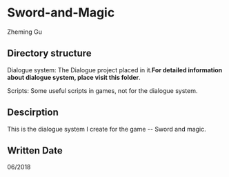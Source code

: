 # Sword-and-Magic

Zheming Gu

## Directory structure

Dialogue system: The Dialogue project placed in it.**For detailed information about dialogue system, place visit this folder**.

Scripts: Some useful scripts in games, not for the dialogue system.

## Descirption

This is the dialogue system I create for the game -- Sword and magic. 

## Written Date

06/2018

